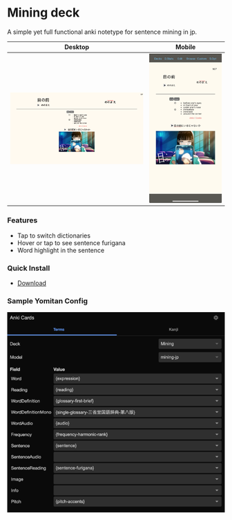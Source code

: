 # Mining deck

A simple yet full functional anki notetype for sentence mining in jp. 

Desktop                                                      |  Mobile
:--------------------------------------------------------: |:---------------------------------------------------------:
![](./mining-deck/desktop.webp)  |  ![](./mining-deck/mobile.webp)

### Features

- Tap to switch dictionaries
- Hover or tap to see sentence furigana
- Word highlight in the sentence

### Quick Install

- [Download](https://raw.githubusercontent.com/vigneshwar221B/jp-study/main/mining-deck/mining.apkg)

### Sample Yomitan Config

![](./mining-deck/yomi.webp)